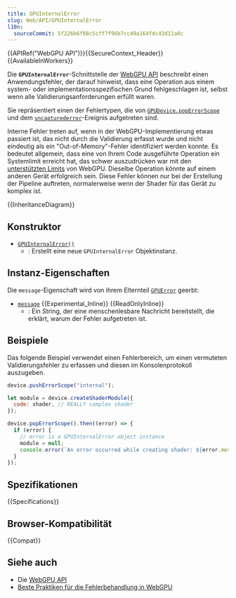 ```yaml
---
title: GPUInternalError
slug: Web/API/GPUInternalError
l10n:
  sourceCommit: 5f226b6f08c5cff7f96b7cc49a164fdc43d11a0c
---
```


{{APIRef("WebGPU API")}}{{SecureContext_Header}}{{AvailableInWorkers}}

Die **`GPUInternalError`**-Schnittstelle der [WebGPU API](/de/docs/Web/API/WebGPU_API) beschreibt einen Anwendungsfehler, der darauf hinweist, dass eine Operation aus einem system- oder implementationsspezifischen Grund fehlgeschlagen ist, selbst wenn alle Validierungsanforderungen erfüllt waren.

Sie repräsentiert einen der Fehlertypen, die von [`GPUDevice.popErrorScope`](/de/docs/Web/API/GPUDevice/popErrorScope) und dem [`uncapturederror`](/de/docs/Web/API/GPUDevice/uncapturederror_event)-Ereignis aufgetreten sind.

Interne Fehler treten auf, wenn in der WebGPU-Implementierung etwas passiert ist, das nicht durch die Validierung erfasst wurde und nicht eindeutig als ein "Out-of-Memory"-Fehler identifiziert werden konnte. Es bedeutet allgemein, dass eine von Ihrem Code ausgeführte Operation ein Systemlimit erreicht hat, das schwer auszudrücken war mit den [unterstützten Limits](/de/docs/Web/API/GPUSupportedLimits) von WebGPU. Dieselbe Operation könnte auf einem anderen Gerät erfolgreich sein. Diese Fehler können nur bei der Erstellung der Pipeline auftreten, normalerweise wenn der Shader für das Gerät zu komplex ist.

{{InheritanceDiagram}}

## Konstruktor

- [`GPUInternalError()`](/de/docs/Web/API/GPUInternalError/GPUInternalError)
  - : Erstellt eine neue `GPUInternalError` Objektinstanz.

## Instanz-Eigenschaften

Die `message`-Eigenschaft wird von ihrem Elternteil [`GPUError`](/de/docs/Web/API/GPUError) geerbt:

- [`message`](/de/docs/Web/API/GPUError/message) {{Experimental_Inline}} {{ReadOnlyInline}}
  - : Ein String, der eine menschenlesbare Nachricht bereitstellt, die erklärt, warum der Fehler aufgetreten ist.

## Beispiele

Das folgende Beispiel verwendet einen Fehlerbereich, um einen vermuteten Validierungsfehler zu erfassen und diesen im Konsolenprotokoll auszugeben.

```js
device.pushErrorScope("internal");

let module = device.createShaderModule({
  code: shader, // REALLY complex shader
});

device.popErrorScope().then((error) => {
  if (error) {
    // error is a GPUInternalError object instance
    module = null;
    console.error(`An error occurred while creating shader: ${error.message}`);
  }
});
```

## Spezifikationen

{{Specifications}}

## Browser-Kompatibilität

{{Compat}}

## Siehe auch

- Die [WebGPU API](/de/docs/Web/API/WebGPU_API)
- [Beste Praktiken für die Fehlerbehandlung in WebGPU](https://toji.dev/webgpu-best-practices/error-handling)
